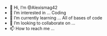 - 👋 Hi, I’m @Alexismag42
- 👀 I’m interested in ... Coding
- 🌱 I’m currently learning ... All of bases of code
- 💞️ I’m looking to collaborate on ...
- 📫 How to reach me ...

<!---
Alexismag42/Alexismag42 is a ✨ special ✨ repository because its `README.md` (this file) appears on your GitHub profile.
You can click the Preview link to take a look at your changes.
--->
